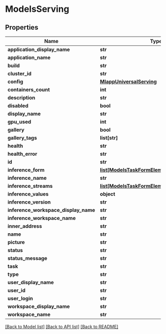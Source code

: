 # ModelsServing

## Properties
Name | Type | Description | Notes
------------ | ------------- | ------------- | -------------
**application_display_name** | **str** |  | [optional] 
**application_name** | **str** |  | [optional] 
**build** | **str** |  | [optional] 
**cluster_id** | **str** |  | [optional] 
**config** | [**MlappUniversalServing**](MlappUniversalServing.md) |  | [optional] 
**containers_count** | **int** |  | [optional] 
**description** | **str** |  | [optional] 
**disabled** | **bool** |  | [optional] 
**display_name** | **str** |  | [optional] 
**gpu_used** | **int** |  | [optional] 
**gallery** | **bool** |  | [optional] 
**gallery_tags** | **list[str]** |  | [optional] 
**health** | **str** |  | [optional] 
**health_error** | **str** |  | [optional] 
**id** | **str** |  | [optional] 
**inference_form** | [**list[ModelsTaskFormElement]**](ModelsTaskFormElement.md) |  | [optional] 
**inference_name** | **str** |  | [optional] 
**inference_streams** | [**list[ModelsTaskFormElementStreamExtended]**](ModelsTaskFormElementStreamExtended.md) |  | [optional] 
**inference_values** | **object** |  | [optional] 
**inference_version** | **str** |  | [optional] 
**inference_workspace_display_name** | **str** |  | [optional] 
**inference_workspace_name** | **str** |  | [optional] 
**inner_address** | **str** |  | [optional] 
**name** | **str** |  | [optional] 
**picture** | **str** |  | [optional] 
**status** | **str** |  | [optional] 
**status_message** | **str** |  | [optional] 
**task** | **str** |  | [optional] 
**type** | **str** |  | [optional] 
**user_display_name** | **str** |  | [optional] 
**user_id** | **str** |  | [optional] 
**user_login** | **str** |  | [optional] 
**workspace_display_name** | **str** |  | [optional] 
**workspace_name** | **str** |  | [optional] 

[[Back to Model list]](../README.md#documentation-for-models) [[Back to API list]](../README.md#documentation-for-api-endpoints) [[Back to README]](../README.md)


